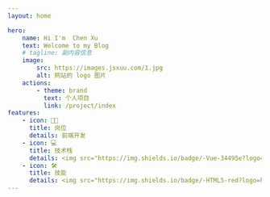 ```yaml
---
layout: home

hero:
    name: Hi I'm  Chen Xu
    text: Welcome to my Blog
    # tagline: 副内容信息
    image:
        src: https://images.jsxuu.com/1.jpg
        alt: 网站的 logo 图片
    actions:
        - theme: brand
          text: 个人项目
          link: /project/index
features:
    - icon: 🧑‍💻
      title: 岗位
      details: 前端开发
    - icon: 💻
      title: 技术栈
      details: <img src="https://img.shields.io/badge/-Vue-34495e?logo=vue.js"><img src="https://img.shields.io/badge/-TypeScript-blue?logo=typescript&logoColor=white">
    - icon: 🛠️
      title: 技能
      details: <img src="https://img.shields.io/badge/-HTML5-red?logo=html5&logoColor=white"><img src="https://img.shields.io/badge/-CSS3-blue?logo=css3&logoColor=white"><img src="https://img.shields.io/badge/-JavaScript-yellow?logo=javascript&logoColor=white"><img src="https://img.shields.io/badge/-Vue-34495e?logo=vue.js"><img src="https://img.shields.io/badge/-Vite-646cff?logo=vite&logoColor=white"><img src="https://img.shields.io/badge/-TypeScript-blue?logo=typescript&logoColor=white"><img src="https://img.shields.io/badge/-微信小程序-07c160?logo=wechat&logoColor=white"><img src="https://img.shields.io/badge/-Echarts-red?logo=apacheecharts&logoColor=white">
---
```

